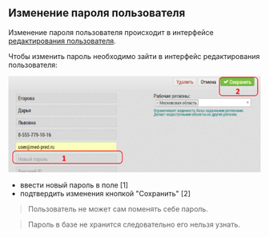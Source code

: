 ## Изменение пароля пользователя

Изменение пароля пользователя происходит в интерфейсе [редактирования пользователя](accounts-user-edit.md).

Чтобы изменить пароль необходимо зайти в интерфейс редактирования пользователя:

![](../images/accounts-user-password.png)

- ввести новый пароль в поле [1]
- подтвердить изменения кнопкой "Сохранить" [2]

> Пользователь не может сам поменять себе пароль.

> Пароль в базе не хранится следовательно его нельзя узнать.
